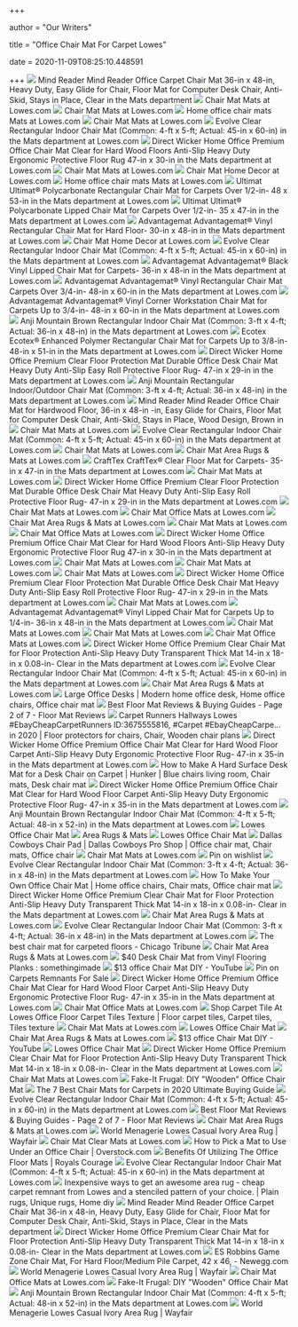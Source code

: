 +++
        
author = "Our Writers"
        
title = "Office Chair Mat For Carpet Lowes"
        
date = 2020-11-09T08:25:10.448591
        
+++
[ ![](http://mobileimages.lowes.com/product/converted/100287/1002877322.jpg)](http://mobileimages.lowes.com/product/converted/100287/1002877322.jpg) Mind Reader Mind Reader Office Carpet Chair Mat 36-in x 48-in, Heavy Duty,  Easy Glide for Chair, Floor Mat for Computer Desk Chair, Anti-Skid, Stays  in Place, Clear in the Mats department
[ ![](https://mobileimages.lowes.com/product/converted/100306/1003068330.jpg?size=xl)](https://mobileimages.lowes.com/product/converted/100306/1003068330.jpg?size=xl) Chair Mat Mats at Lowes.com
[ ![](https://mobileimages.lowes.com/product/converted/833562/833562003598.jpg?size=xl)](https://mobileimages.lowes.com/product/converted/833562/833562003598.jpg?size=xl) Chair Mat Mats at Lowes.com
[ ![](https://mobileimages.lowes.com/product/converted/100306/1003065760.jpg?size=xl)](https://mobileimages.lowes.com/product/converted/100306/1003065760.jpg?size=xl) Home office chair mats Mats at Lowes.com
[ ![](https://mobileimages.lowes.com/product/converted/100320/1003200054.jpg?size=xl)](https://mobileimages.lowes.com/product/converted/100320/1003200054.jpg?size=xl) Chair Mat Mats at Lowes.com
[ ![](http://mobileimages.lowes.com/product/converted/751315/751315700917.jpg)](http://mobileimages.lowes.com/product/converted/751315/751315700917.jpg) Evolve Clear Rectangular Indoor Chair Mat (Common: 4-ft x 5-ft; Actual:  45-in x 60-in) in the Mats department at Lowes.com
[ ![](http://mobileimages.lowes.com/product/converted/100306/1003068326.jpg?size=pdhi)](http://mobileimages.lowes.com/product/converted/100306/1003068326.jpg?size=pdhi) Direct Wicker Home Office Premium Office Chair Mat Clear for Hard Wood  Floors Anti-Slip Heavy Duty Ergonomic Protective Floor Rug 47-in x 30-in in  the Mats department at Lowes.com
[ ![](https://mobileimages.lowes.com/product/converted/794552/794552000839.jpg?size=xl)](https://mobileimages.lowes.com/product/converted/794552/794552000839.jpg?size=xl) Chair Mat Mats at Lowes.com
[ ![](https://mobileimages.lowes.com/product/converted/100306/1003065762.jpg?size=xl)](https://mobileimages.lowes.com/product/converted/100306/1003065762.jpg?size=xl) Chair Mat Home Decor at Lowes.com
[ ![](https://mobileimages.lowes.com/product/converted/100306/1003065772.jpg?size=xl)](https://mobileimages.lowes.com/product/converted/100306/1003065772.jpg?size=xl) Home office chair mats Mats at Lowes.com
[ ![](http://mobileimages.lowes.com/product/converted/100319/1003199972.jpg)](http://mobileimages.lowes.com/product/converted/100319/1003199972.jpg) Ultimat Ultimat&#174; Polycarbonate Rectangular Chair Mat for Carpets Over  1/2-in- 48 x 53-in in the Mats department at Lowes.com
[ ![](http://mobileimages.lowes.com/product/converted/100319/1003199886.jpg)](http://mobileimages.lowes.com/product/converted/100319/1003199886.jpg) Ultimat Ultimat&#174; Polycarbonate Lipped Chair Mat for Carpets Over  1/2-in- 35 x 47-in in the Mats department at Lowes.com
[ ![](http://mobileimages.lowes.com/product/converted/100319/1003199910.jpg)](http://mobileimages.lowes.com/product/converted/100319/1003199910.jpg) Advantagemat Advantagemat&#174; Vinyl Rectangular Chair Mat for Hard Floor-  30-in x 48-in in the Mats department at Lowes.com
[ ![](https://mobileimages.lowes.com/product/converted/100306/1003068328.jpg?size=xl)](https://mobileimages.lowes.com/product/converted/100306/1003068328.jpg?size=xl) Chair Mat Home Decor at Lowes.com
[ ![](http://images.lowes.com/product/converted/751315/751315700917_10880477.jpg)](http://images.lowes.com/product/converted/751315/751315700917_10880477.jpg) Evolve Clear Rectangular Indoor Chair Mat (Common: 4-ft x 5-ft; Actual:  45-in x 60-in) in the Mats department at Lowes.com
[ ![](http://mobileimages.lowes.com/product/converted/100319/1003199872.jpg)](http://mobileimages.lowes.com/product/converted/100319/1003199872.jpg) Advantagemat Advantagemat&#174; Black Vinyl Lipped Chair Mat for Carpets-  36-in x 48-in in the Mats department at Lowes.com
[ ![](http://mobileimages.lowes.com/product/converted/100319/1003199998.jpg?size=pdhi)](http://mobileimages.lowes.com/product/converted/100319/1003199998.jpg?size=pdhi) Advantagemat Advantagemat&#174; Vinyl Rectangular Chair Mat Carpets Over  3/4-in- 48-in x 60-in in the Mats department at Lowes.com
[ ![](http://mobileimages.lowes.com/product/converted/100319/1003199996.jpg)](http://mobileimages.lowes.com/product/converted/100319/1003199996.jpg) Advantagemat Advantagemat&#174; Vinyl Corner Workstation Chair Mat for  Carpets Up to 3/4-in- 48-in x 60-in in the Mats department at Lowes.com
[ ![](http://mobileimages.lowes.com/product/converted/100245/1002451360.jpg?size=pdhi)](http://mobileimages.lowes.com/product/converted/100245/1002451360.jpg?size=pdhi) Anji Mountain Brown Rectangular Indoor Chair Mat (Common: 3-ft x 4-ft;  Actual: 36-in x 48-in) in the Mats department at Lowes.com
[ ![](http://mobileimages.lowes.com/product/converted/100320/1003201836.jpg)](http://mobileimages.lowes.com/product/converted/100320/1003201836.jpg) Ecotex Ecotex&#174; Enhanced Polymer Rectangular Chair Mat for Carpets Up  to 3/8-in- 48-in x 51-in in the Mats department at Lowes.com
[ ![](http://mobileimages.lowes.com/product/converted/100306/1003068332_16416751.jpg?size=pdhi)](http://mobileimages.lowes.com/product/converted/100306/1003068332_16416751.jpg?size=pdhi) Direct Wicker Home Office Premium Clear Floor Protection Mat Durable Office  Desk Chair Mat Heavy Duty Anti-Slip Easy Roll Protective Floor Rug- 47-in x  29-in in the Mats department at Lowes.com
[ ![](http://mobileimages.lowes.com/product/converted/794552/794552000822_16084059.jpg?size=pdhi)](http://mobileimages.lowes.com/product/converted/794552/794552000822_16084059.jpg?size=pdhi) Anji Mountain Rectangular Indoor/Outdoor Chair Mat (Common: 3-ft x 4-ft;  Actual: 36-in x 48-in) in the Mats department at Lowes.com
[ ![](http://mobileimages.lowes.com/product/converted/100287/1002877514.jpg)](http://mobileimages.lowes.com/product/converted/100287/1002877514.jpg) Mind Reader Mind Reader Office Chair Mat for Hardwood Floor, 36-in x 48-in  -in, Easy Glide for Chairs, Floor Mat for Computer Desk Chair, Anti-Skid,  Stays in Place, Wood Design, Brown in
[ ![](https://mobileimages.lowes.com/product/converted/100244/1002449840.jpg?size=xl)](https://mobileimages.lowes.com/product/converted/100244/1002449840.jpg?size=xl) Chair Mat Mats at Lowes.com
[ ![](http://mobileimages.lowes.com/product/converted/751315/751315700917_10880478.jpg)](http://mobileimages.lowes.com/product/converted/751315/751315700917_10880478.jpg) Evolve Clear Rectangular Indoor Chair Mat (Common: 4-ft x 5-ft; Actual:  45-in x 60-in) in the Mats department at Lowes.com
[ ![](https://mobileimages.lowes.com/product/converted/100245/1002450880.jpg?size=xl)](https://mobileimages.lowes.com/product/converted/100245/1002450880.jpg?size=xl) Chair Mat Mats at Lowes.com
[ ![](https://mobileimages.lowes.com/product/converted/100320/1003200072.jpg?size=xl)](https://mobileimages.lowes.com/product/converted/100320/1003200072.jpg?size=xl) Chair Mat Area Rugs & Mats at Lowes.com
[ ![](http://mobileimages.lowes.com/product/converted/100319/1003199840.jpg)](http://mobileimages.lowes.com/product/converted/100319/1003199840.jpg) CraftTex CraftTex&#174; Clear Floor Mat for Carpets- 35-in x 47-in in the  Mats department at Lowes.com
[ ![](https://mobileimages.lowes.com/product/converted/794552/794552240433.jpg?size=xl)](https://mobileimages.lowes.com/product/converted/794552/794552240433.jpg?size=xl) Chair Mat Mats at Lowes.com
[ ![](http://images.lowes.com/product/converted/100306/1003068332_16416757.jpg)](http://images.lowes.com/product/converted/100306/1003068332_16416757.jpg) Direct Wicker Home Office Premium Clear Floor Protection Mat Durable Office  Desk Chair Mat Heavy Duty Anti-Slip Easy Roll Protective Floor Rug- 47-in x  29-in in the Mats department at Lowes.com
[ ![](https://mobileimages.lowes.com/product/converted/100245/1002450320.jpg?size=xl)](https://mobileimages.lowes.com/product/converted/100245/1002450320.jpg?size=xl) Chair Mat Mats at Lowes.com
[ ![](https://mobileimages.lowes.com/product/converted/100308/1003084506.jpg?size=xl)](https://mobileimages.lowes.com/product/converted/100308/1003084506.jpg?size=xl) Chair Mat Office Mats at Lowes.com
[ ![](https://mobileimages.lowes.com/product/converted/100320/1003200032.jpg?size=xl)](https://mobileimages.lowes.com/product/converted/100320/1003200032.jpg?size=xl) Chair Mat Area Rugs & Mats at Lowes.com
[ ![](https://mobileimages.lowes.com/product/converted/100244/1002449520.jpg?size=xl)](https://mobileimages.lowes.com/product/converted/100244/1002449520.jpg?size=xl) Chair Mat Mats at Lowes.com
[ ![](https://mobileimages.lowes.com/product/converted/100308/1003084572.jpg?size=xl)](https://mobileimages.lowes.com/product/converted/100308/1003084572.jpg?size=xl) Chair Mat Office Mats at Lowes.com
[ ![](http://mobileimages.lowes.com/product/converted/100306/1003068326_16416381.jpg?size=pdhi)](http://mobileimages.lowes.com/product/converted/100306/1003068326_16416381.jpg?size=pdhi) Direct Wicker Home Office Premium Office Chair Mat Clear for Hard Wood  Floors Anti-Slip Heavy Duty Ergonomic Protective Floor Rug 47-in x 30-in in  the Mats department at Lowes.com
[ ![](https://mobileimages.lowes.com/product/converted/794552/794552240051.jpg?size=xl)](https://mobileimages.lowes.com/product/converted/794552/794552240051.jpg?size=xl) Chair Mat Mats at Lowes.com
[ ![](https://mobileimages.lowes.com/product/converted/100245/1002450080.jpg?size=xl)](https://mobileimages.lowes.com/product/converted/100245/1002450080.jpg?size=xl) Chair Mat Mats at Lowes.com
[ ![](https://mobileimages.lowes.com/product/converted/100245/1002450800.jpg?size=xl)](https://mobileimages.lowes.com/product/converted/100245/1002450800.jpg?size=xl) Chair Mat Mats at Lowes.com
[ ![](http://images.lowes.com/product/converted/100306/1003068332_16416758.jpg)](http://images.lowes.com/product/converted/100306/1003068332_16416758.jpg) Direct Wicker Home Office Premium Clear Floor Protection Mat Durable Office  Desk Chair Mat Heavy Duty Anti-Slip Easy Roll Protective Floor Rug- 47-in x  29-in in the Mats department at Lowes.com
[ ![](https://mobileimages.lowes.com/product/converted/794552/794552240013.jpg?size=xl)](https://mobileimages.lowes.com/product/converted/794552/794552240013.jpg?size=xl) Chair Mat Mats at Lowes.com
[ ![](https://mobileimages.lowes.com/product/converted/100320/1003200008.jpg?size=lg)](https://mobileimages.lowes.com/product/converted/100320/1003200008.jpg?size=lg) Advantagemat Advantagemat&#174; Vinyl Lipped Chair Mat for Carpets Up to  1/4-in- 36-in x 48-in in the Mats department at Lowes.com
[ ![](https://mobileimages.lowes.com/product/converted/100244/1002449440.jpg?size=xl)](https://mobileimages.lowes.com/product/converted/100244/1002449440.jpg?size=xl) Chair Mat Mats at Lowes.com
[ ![](https://mobileimages.lowes.com/product/converted/100245/1002452058.jpg?size=xl)](https://mobileimages.lowes.com/product/converted/100245/1002452058.jpg?size=xl) Chair Mat Mats at Lowes.com
[ ![](https://mobileimages.lowes.com/product/converted/100308/1003084580.jpg?size=xl)](https://mobileimages.lowes.com/product/converted/100308/1003084580.jpg?size=xl) Chair Mat Office Mats at Lowes.com
[ ![](http://images.lowes.com/product/converted/100306/1003068328_16416747.jpg)](http://images.lowes.com/product/converted/100306/1003068328_16416747.jpg) Direct Wicker Home Office Premium Clear Chair Mat for Floor Protection  Anti-Slip Heavy Duty Transparent Thick Mat 14-in x 18-in x 0.08-in- Clear  in the Mats department at Lowes.com
[ ![](http://images.lowes.com/product/converted/751315/751315700917_10880480.jpg)](http://images.lowes.com/product/converted/751315/751315700917_10880480.jpg) Evolve Clear Rectangular Indoor Chair Mat (Common: 4-ft x 5-ft; Actual:  45-in x 60-in) in the Mats department at Lowes.com
[ ![](https://mobileimages.lowes.com/product/converted/100320/1003200084.jpg?size=xl)](https://mobileimages.lowes.com/product/converted/100320/1003200084.jpg?size=xl) Chair Mat Area Rugs & Mats at Lowes.com
[ ![](https://i.pinimg.com/originals/50/48/25/504825611a6feb9ea2970002d554da14.jpg)](https://i.pinimg.com/originals/50/48/25/504825611a6feb9ea2970002d554da14.jpg) Large Office Desks | Modern home office desk, Home office chairs, Office  chair mat
[ ![](https://www.floormatreviews.com/wp-content/uploads/2020/06/Chair-Mats-for-Carpet-Lowes.jpg)](https://www.floormatreviews.com/wp-content/uploads/2020/06/Chair-Mats-for-Carpet-Lowes.jpg) Best Floor Mat Reviews & Buying Guides - Page 2 of 7 - Floor Mat Reviews
[ ![](https://i.pinimg.com/736x/47/64/09/47640934dcc99044e4e8d1b03697cf83.jpg)](https://i.pinimg.com/736x/47/64/09/47640934dcc99044e4e8d1b03697cf83.jpg) Carpet Runners Hallways Lowes #EbayCheapCarpetRunners ID:3675555816, #Carpet  #EbayCheapCarpe... in 2020 | Floor protectors for chairs, Chair, Wooden  chair plans
[ ![](https://mobileimages.lowes.com/product/converted/100319/1003199960.jpg?size=lg)](https://mobileimages.lowes.com/product/converted/100319/1003199960.jpg?size=lg) Direct Wicker Home Office Premium Office Chair Mat Clear for Hard Wood Floor  Carpet Anti-Slip Heavy Duty Ergonomic Protective Floor Rug- 47-in x 35-in  in the Mats department at Lowes.com
[ ![](https://i.pinimg.com/originals/0a/75/d0/0a75d062055327f88e0dd875e57337f9.jpg)](https://i.pinimg.com/originals/0a/75/d0/0a75d062055327f88e0dd875e57337f9.jpg) How to Make A Hard Surface Desk Mat for a Desk Chair on Carpet | Hunker |  Blue chairs living room, Chair mats, Desk chair mat
[ ![](http://images.lowes.com/product/converted/100306/1003065762_16414941.jpg)](http://images.lowes.com/product/converted/100306/1003065762_16414941.jpg) Direct Wicker Home Office Premium Office Chair Mat Clear for Hard Wood Floor  Carpet Anti-Slip Heavy Duty Ergonomic Protective Floor Rug- 47-in x 35-in  in the Mats department at Lowes.com
[ ![](http://images.lowes.com/product/converted/794552/794552240136_10341467.jpg)](http://images.lowes.com/product/converted/794552/794552240136_10341467.jpg) Anji Mountain Brown Rectangular Indoor Chair Mat (Common: 4-ft x 5-ft;  Actual: 48-in x 52-in) in the Mats department at Lowes.com
[ ![](http://www.goodofficechairs.com/images/lowes-office-chair-mat.jpg)](http://www.goodofficechairs.com/images/lowes-office-chair-mat.jpg) Lowes Office Chair Mat
[ ![](https://lda.lowes.com/is/image/Lowes/DP18-138125_083019_1-1_dt_AreaRugsMats_bnr_Hero?scl=1)](https://lda.lowes.com/is/image/Lowes/DP18-138125_083019_1-1_dt_AreaRugsMats_bnr_Hero?scl=1) Area Rugs & Mats
[ ![](http://www.goodofficechairs.com/images/mats-lowes-office-chair-mat.jpg)](http://www.goodofficechairs.com/images/mats-lowes-office-chair-mat.jpg) Lowes Office Chair Mat
[ ![](https://i.pinimg.com/originals/a2/73/d8/a273d8a910e41a2e108c3b1cdcb16dc7.jpg)](https://i.pinimg.com/originals/a2/73/d8/a273d8a910e41a2e108c3b1cdcb16dc7.jpg) Dallas Cowboys Chair Pad | Dallas Cowboys Pro Shop | Office chair mat, Chair  mats, Office chair
[ ![](https://mobileimages.lowes.com/product/converted/100245/1002450000.jpg?size=xl)](https://mobileimages.lowes.com/product/converted/100245/1002450000.jpg?size=xl) Chair Mat Mats at Lowes.com
[ ![](https://i.pinimg.com/originals/83/f4/ef/83f4efc1e55e4d433d1c17cb01d4e8f3.png)](https://i.pinimg.com/originals/83/f4/ef/83f4efc1e55e4d433d1c17cb01d4e8f3.png) Pin on wishlist
[ ![](http://images.lowes.com/product/converted/751315/751315700818_12362927lg.jpg)](http://images.lowes.com/product/converted/751315/751315700818_12362927lg.jpg) Evolve Clear Rectangular Indoor Chair Mat (Common: 3-ft x 4-ft; Actual:  36-in x 48-in) in the Mats department at Lowes.com
[ ![](https://i.pinimg.com/originals/6f/13/eb/6f13eb41ec8d03fb89dd741cfac522c2.jpg)](https://i.pinimg.com/originals/6f/13/eb/6f13eb41ec8d03fb89dd741cfac522c2.jpg) How To Make Your Own Office Chair Mat | Home office chairs, Chair mats, Office  chair mat
[ ![](http://mobileimages.lowes.com/product/converted/100306/1003068328_16416755.jpg)](http://mobileimages.lowes.com/product/converted/100306/1003068328_16416755.jpg) Direct Wicker Home Office Premium Clear Chair Mat for Floor Protection  Anti-Slip Heavy Duty Transparent Thick Mat 14-in x 18-in x 0.08-in- Clear  in the Mats department at Lowes.com
[ ![](https://mobileimages.lowes.com/product/converted/100319/1003199870.jpg?size=xl)](https://mobileimages.lowes.com/product/converted/100319/1003199870.jpg?size=xl) Chair Mat Area Rugs & Mats at Lowes.com
[ ![](https://mobileimages.lowes.com/product/converted/100287/1002877298.jpg?size=lg)](https://mobileimages.lowes.com/product/converted/100287/1002877298.jpg?size=lg) Evolve Clear Rectangular Indoor Chair Mat (Common: 3-ft x 4-ft; Actual:  36-in x 48-in) in the Mats department at Lowes.com
[ ![](https://www.chicagotribune.com/resizer/glMCmyEN8GLlhRvObDIiJNF8RJ4=/1200x0/top/arc-anglerfish-arc2-prod-tronc.s3.amazonaws.com/public/AELQ252KZNHM3ACYRNLPVCR66Y.jpg)](https://www.chicagotribune.com/resizer/glMCmyEN8GLlhRvObDIiJNF8RJ4=/1200x0/top/arc-anglerfish-arc2-prod-tronc.s3.amazonaws.com/public/AELQ252KZNHM3ACYRNLPVCR66Y.jpg) The best chair mat for carpeted floors - Chicago Tribune
[ ![](https://mobileimages.lowes.com/product/converted/100320/1003200056.jpg?size=xl)](https://mobileimages.lowes.com/product/converted/100320/1003200056.jpg?size=xl) Chair Mat Area Rugs & Mats at Lowes.com
[ ![](https://i.redd.it/ng7v0m9j3e251.jpg)](https://i.redd.it/ng7v0m9j3e251.jpg) $40 Desk Chair Mat from Vinyl Flooring Planks : somethingimade
[ ![](https://i.ytimg.com/vi/N_HVP-Etwrw/maxresdefault.jpg)](https://i.ytimg.com/vi/N_HVP-Etwrw/maxresdefault.jpg) $13 office Chair Mat DIY - YouTube
[ ![](https://i.pinimg.com/736x/94/81/b4/9481b4a95d1a94ef8fd423bba3622893.jpg)](https://i.pinimg.com/736x/94/81/b4/9481b4a95d1a94ef8fd423bba3622893.jpg) Pin on Carpets Remnants For Sale
[ ![](http://images.lowes.com/product/converted/100306/1003065762_16414945.jpg)](http://images.lowes.com/product/converted/100306/1003065762_16414945.jpg) Direct Wicker Home Office Premium Office Chair Mat Clear for Hard Wood Floor  Carpet Anti-Slip Heavy Duty Ergonomic Protective Floor Rug- 47-in x 35-in  in the Mats department at Lowes.com
[ ![](https://mobileimages.lowes.com/product/converted/100308/1003084520.jpg?size=xl)](https://mobileimages.lowes.com/product/converted/100308/1003084520.jpg?size=xl) Chair Mat Office Mats at Lowes.com
[ ![](https://i.pinimg.com/474x/b0/c0/58/b0c058148412b956e36a39a5c28111c1.jpg)](https://i.pinimg.com/474x/b0/c0/58/b0c058148412b956e36a39a5c28111c1.jpg) Shop Carpet Tile At Lowes Office Floor Carpet Tiles Texture | Floor carpet  tiles, Carpet tiles, Tiles texture
[ ![](https://mobileimages.lowes.com/product/converted/100245/1002451280.jpg?size=xl)](https://mobileimages.lowes.com/product/converted/100245/1002451280.jpg?size=xl) Chair Mat Mats at Lowes.com
[ ![](http://www.goodofficechairs.com/images/deflecto-lowes-office-chair-mat.jpg)](http://www.goodofficechairs.com/images/deflecto-lowes-office-chair-mat.jpg) Lowes Office Chair Mat
[ ![](https://mobileimages.lowes.com/product/converted/100320/1003200018.jpg?size=xl)](https://mobileimages.lowes.com/product/converted/100320/1003200018.jpg?size=xl) Chair Mat Area Rugs & Mats at Lowes.com
[ ![](https://i.ytimg.com/vi/N_HVP-Etwrw/hqdefault.jpg)](https://i.ytimg.com/vi/N_HVP-Etwrw/hqdefault.jpg) $13 office Chair Mat DIY - YouTube
[ ![](http://www.goodofficechairs.com/images/deflecto-lowes-office-chair-mat-1.jpg)](http://www.goodofficechairs.com/images/deflecto-lowes-office-chair-mat-1.jpg) Lowes Office Chair Mat
[ ![](https://mobileimages.lowes.com/product/converted/100320/1003200048.jpg?size=lg)](https://mobileimages.lowes.com/product/converted/100320/1003200048.jpg?size=lg) Direct Wicker Home Office Premium Clear Chair Mat for Floor Protection  Anti-Slip Heavy Duty Transparent Thick Mat 14-in x 18-in x 0.08-in- Clear  in the Mats department at Lowes.com
[ ![](https://mobileimages.lowes.com/product/converted/100245/1002450400.jpg?size=xl)](https://mobileimages.lowes.com/product/converted/100245/1002450400.jpg?size=xl) Chair Mat Mats at Lowes.com
[ ![](http://3.bp.blogspot.com/-LOQvgjEJpTA/UKArapfZscI/AAAAAAAACOU/ajs61XJ71wA/s1600/069.JPG)](http://3.bp.blogspot.com/-LOQvgjEJpTA/UKArapfZscI/AAAAAAAACOU/ajs61XJ71wA/s1600/069.JPG) Fake-It Frugal: DIY "Wooden" Office Chair Mat
[ ![](https://i2.wp.com/www.futurehorizons.net/wp-content/uploads/2018/10/best-chair-mats-for-carpets.jpg?fit=916%2C461&ssl=1)](https://i2.wp.com/www.futurehorizons.net/wp-content/uploads/2018/10/best-chair-mats-for-carpets.jpg?fit=916%2C461&ssl=1) The 7 Best Chair Mats for Carpets in 2020 Ultimate Buying Guide
[ ![](http://images.lowes.com/product/converted/751315/751315700900_12368518.jpg)](http://images.lowes.com/product/converted/751315/751315700900_12368518.jpg) Evolve Clear Rectangular Indoor Chair Mat (Common: 4-ft x 5-ft; Actual:  45-in x 60-in) in the Mats department at Lowes.com
[ ![](https://www.floormatreviews.com/wp-content/uploads/2020/06/Wooden-Chair-Mats-for-Carpet.jpg)](https://www.floormatreviews.com/wp-content/uploads/2020/06/Wooden-Chair-Mats-for-Carpet.jpg) Best Floor Mat Reviews & Buying Guides - Page 2 of 7 - Floor Mat Reviews
[ ![](https://mobileimages.lowes.com/product/converted/100319/1003199894.jpg?size=xl)](https://mobileimages.lowes.com/product/converted/100319/1003199894.jpg?size=xl) Chair Mat Area Rugs & Mats at Lowes.com
[ ![](https://secure.img1-fg.wfcdn.com/im/55843216/resize-h800-w800%5Ecompr-r85/7480/74801616/Lowes+Casual+Ivory+Area+Rug.jpg)](https://secure.img1-fg.wfcdn.com/im/55843216/resize-h800-w800%5Ecompr-r85/7480/74801616/Lowes+Casual+Ivory+Area+Rug.jpg) World Menagerie Lowes Casual Ivory Area Rug | Wayfair
[ ![](https://mobileimages.lowes.com/product/converted/100320/1003201838.jpg?size=xl)](https://mobileimages.lowes.com/product/converted/100320/1003201838.jpg?size=xl) Chair Mat Clear Mats at Lowes.com
[ ![](https://ak1.ostkcdn.com/wp-content/uploads/2017/05/Jani-Eco-Bamboo-Roll-up-Rectangular-Walnut-Chair-Mat-ac78c924-346b-485e-a696-8eb3ad8c3da8.jpg)](https://ak1.ostkcdn.com/wp-content/uploads/2017/05/Jani-Eco-Bamboo-Roll-up-Rectangular-Walnut-Chair-Mat-ac78c924-346b-485e-a696-8eb3ad8c3da8.jpg) How to Pick a Mat to Use Under an Office Chair | Overstock.com
[ ![](https://laperla-london.com/wp-content/uploads/2017/11/Custom-Fit-Floor-Mats.jpg)](https://laperla-london.com/wp-content/uploads/2017/11/Custom-Fit-Floor-Mats.jpg) Benefits Of Utilizing The Office Floor Mats | Royals Courage
[ ![](https://mobileimages.lowes.com/product/converted/751315/751315700801.jpg?size=lg)](https://mobileimages.lowes.com/product/converted/751315/751315700801.jpg?size=lg) Evolve Clear Rectangular Indoor Chair Mat (Common: 4-ft x 5-ft; Actual:  45-in x 60-in) in the Mats department at Lowes.com
[ ![](https://i.pinimg.com/originals/cc/1a/74/cc1a7416d5e04f403033ce73716b1cb6.jpg)](https://i.pinimg.com/originals/cc/1a/74/cc1a7416d5e04f403033ce73716b1cb6.jpg) Inexpensive ways to get an awesome area rug - cheap carpet remnant from  Lowes and a stenciled pattern of your choice. | Plain rugs, Unique rugs,  Home diy
[ ![](http://mobileimages.lowes.com/product/converted/100287/1002877322_15918946.jpg)](http://mobileimages.lowes.com/product/converted/100287/1002877322_15918946.jpg) Mind Reader Mind Reader Office Carpet Chair Mat 36-in x 48-in, Heavy Duty,  Easy Glide for Chair, Floor Mat for Computer Desk Chair, Anti-Skid, Stays  in Place, Clear in the Mats department
[ ![](http://mobileimages.lowes.com/product/converted/100306/1003068328.jpg)](http://mobileimages.lowes.com/product/converted/100306/1003068328.jpg) Direct Wicker Home Office Premium Clear Chair Mat for Floor Protection  Anti-Slip Heavy Duty Transparent Thick Mat 14-in x 18-in x 0.08-in- Clear  in the Mats department at Lowes.com
[ ![](https://c1.neweggimages.com/ProductImage/V0B6_1_20200206775498688.jpg)](https://c1.neweggimages.com/ProductImage/V0B6_1_20200206775498688.jpg) ES Robbins Game Zone Chair Mat, For Hard Floor/Medium Pile Carpet, 42 x 46,  - Newegg.com
[ ![](https://secure.img1-fg.wfcdn.com/im/65568975/resize-h800-w800%5Ecompr-r85/7874/78743553/Lowes+Casual+Ivory+Area+Rug.jpg)](https://secure.img1-fg.wfcdn.com/im/65568975/resize-h800-w800%5Ecompr-r85/7874/78743553/Lowes+Casual+Ivory+Area+Rug.jpg) World Menagerie Lowes Casual Ivory Area Rug | Wayfair
[ ![](https://mobileimages.lowes.com/product/converted/100308/1003084504.jpg?size=xl)](https://mobileimages.lowes.com/product/converted/100308/1003084504.jpg?size=xl) Chair Mat Office Mats at Lowes.com
[ ![](http://1.bp.blogspot.com/-f5KUiB2pj00/UKArd35vjuI/AAAAAAAACOs/3ljNWPGsJRc/s1600/072.JPG)](http://1.bp.blogspot.com/-f5KUiB2pj00/UKArd35vjuI/AAAAAAAACOs/3ljNWPGsJRc/s1600/072.JPG) Fake-It Frugal: DIY "Wooden" Office Chair Mat
[ ![](https://mobileimages.lowes.com/product/converted/794552/794552240136xl.jpg)](https://mobileimages.lowes.com/product/converted/794552/794552240136xl.jpg) Anji Mountain Brown Rectangular Indoor Chair Mat (Common: 4-ft x 5-ft;  Actual: 48-in x 52-in) in the Mats department at Lowes.com
[ ![](https://secure.img1-fg.wfcdn.com/im/91342032/resize-h800-w800%5Ecompr-r85/7874/78743543/Lowes+Casual+Ivory+Area+Rug.jpg)](https://secure.img1-fg.wfcdn.com/im/91342032/resize-h800-w800%5Ecompr-r85/7874/78743543/Lowes+Casual+Ivory+Area+Rug.jpg) World Menagerie Lowes Casual Ivory Area Rug | Wayfair
